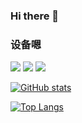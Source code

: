 ### Hi there 👋

### 设备嗯
[![](https://img.shields.io/badge/Lenovo%20Legion%205-black?style=flat-square&logo=lenovo&logoColor=white)](https://www.lenovo.com/)
[![](https://img.shields.io/badge/iPad%20Pro%202021-black?style=flat-square&logo=apple)](https://www.apple.com/ipad-pro/)
[![](https://img.shields.io/badge/IQOO@20Neo%205-black?style=flat-square&logoColor=white)](https://www.iqoo.com/)

[![GitHub stats](https://github-readme-stats.vercel.app/api?username=Cierra-Runis&show_icons=true&theme=github_dark)](https://github.com/anuraghazra/github-readme-stats)

[![Top Langs](https://github-readme-stats.vercel.app/api/top-langs/?username=Cierra-Runis&theme=github_dark&layout=compact)](https://github.com/anuraghazra/github-readme-stats)
